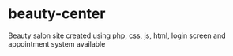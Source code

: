 # beauty-center

Beauty salon site created using php, css, js, html, login screen and appointment system available

